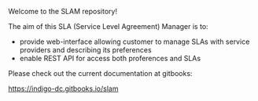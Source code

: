 Welcome to the SLAM repository!

The aim of this SLA (Service Level Agreement) Manager is to:

* provide web-interface allowing customer to manage SLAs with service providers and describing its preferences
* enable REST API for access both proferences and SLAs


Please check out the current documentation at gitbooks:

https://indigo-dc.gitbooks.io/slam
